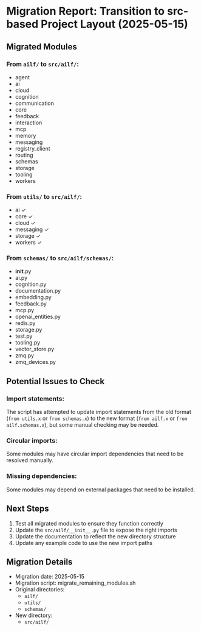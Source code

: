 # Migration Report: Transition to src-based Project Layout (2025-05-15)

## Migrated Modules

### From `ailf/` to `src/ailf/`:
- agent
- ai
- cloud
- cognition
- communication
- core
- feedback
- interaction
- mcp
- memory
- messaging
- registry_client
- routing
- schemas
- storage
- tooling
- workers

### From `utils/` to `src/ailf/`:
- ai ✓
- core ✓
- cloud ✓
- messaging ✓
- storage ✓
- workers ✓

### From `schemas/` to `src/ailf/schemas/`:
- __init__.py
- ai.py
- cognition.py
- documentation.py
- embedding.py
- feedback.py
- mcp.py
- openai_entities.py
- redis.py
- storage.py
- test.py
- tooling.py
- vector_store.py
- zmq.py
- zmq_devices.py

## Potential Issues to Check

### Import statements:
The script has attempted to update import statements from the old format (`from utils.x` or `from schemas.x`) to the new format (`from ailf.x` or `from ailf.schemas.x`), but some manual checking may be needed.

### Circular imports:
Some modules may have circular import dependencies that need to be resolved manually.

### Missing dependencies:
Some modules may depend on external packages that need to be installed.

## Next Steps

1. Test all migrated modules to ensure they function correctly
2. Update the `src/ailf/__init__.py` file to expose the right imports
3. Update the documentation to reflect the new directory structure
4. Update any example code to use the new import paths

## Migration Details

- Migration date: 2025-05-15
- Migration script: migrate_remaining_modules.sh
- Original directories:
  - `ailf/`
  - `utils/`
  - `schemas/`
- New directory:
  - `src/ailf/`
